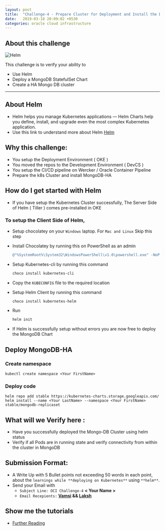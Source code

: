```yaml
---
layout: post
title:  "Challenge-4 - Prepare Cluster for Deployment and Install the Database layer"
date:   2019-03-18 20:09:02 +0530
categories: oracle cloud infrastructure
---
```


About this challenge
---

![Helm](https://helm.sh/src/img/chart-illustration.png)

This challenge is to verify your ability to 
* Use Helm 
* Deploy a MongoDB StatefulSet Chart
* Create a HA Mongo DB cluster

---

## About Helm
* Helm helps you manage Kubernetes applications — Helm Charts help you define, install, and upgrade even the most complex Kubernetes application.
* Use this link to understand more about Helm [Helm](https://helm.sh/)

## Why this challenge:
* You setup the Deployment Environment ( OKE )
* You moved the repos to the Development Environment ( DevCS )
* You setup the CI/CD pipeline on Wercker / Oracle Container Pipeline
* Prepare the k8s Cluster and install MongoDB-HA

## How do I get started with Helm
* If you have setup the Kubernetes Cluster successfully, The Server Side of Helm ( Tiller ) comes pre-installed in OKE

### To setup the Client Side of Helm, 
* Setup chocolatey on your `Windows` laptop. For `Mac and Linux` Skip this step
* Install Chocolatey by running this on PowerShell as an admin
    ~~~~~~~ powershell
    @"%SystemRoot%\System32\WindowsPowerShell\v1.0\powershell.exe" -NoProfile -InputFormat None -ExecutionPolicy Bypass -Command "iex ((New-Object System.Net.WebClient).DownloadString('https://chocolatey.org/install.ps1'))" && SET "PATH=%PATH%;%ALLUSERSPROFILE%\chocolatey\bin"
    ~~~~~~~

* Setup Kubernetes-cli by running this command

    ~~~~~~~~~ powershell
    choco install kubernetes-cli
    ~~~~~~~~~

* Copy the `KUBECONFIG` file to the required location
* Setup Helm Client by running this command

    ~~~~~~~~~ powershell
    choco install kubernetes-helm
    ~~~~~~~~~

* Run 

    ~~~~~~~~~ powershell
    helm init 
    ~~~~~~~~~
* If Helm is successfully setup without errors you are now free to deploy the MongoDB Chart

## Deploy MongoDB-HA

### Create namespace

    kubectl create namespace <Your FirstName>

### Deploy code
    
    helm repo add stable https://kubernetes-charts.storage.googleapis.com/
    helm install --name <Your LastName> --namespace <Your FirstName> stable/mongodb-replicaset

## What will we Verify here : 
* Have you successfully deployed the Mongo-DB Cluster using helm status
* Verify if all Pods are in running state and verify connectivity from within the cluster in MongoDB

## Submission Format: 
* A Write Up with 5 Bullet points not exceeding 50 words in each point, about the `learnings while **deploying on Kubernetes**` using `**helm**`. 
* Send your Email with 
  * `Subject Line: OCI Challenge-4`  **< Your Name >**
  * `Email Recepients:` **[Vamsi](mailto:vamsi.ramakrishnan@oracle.com) && [Laksh](mailto:lakshmikanth.vasudevamurthy@oracle.com)**

## Show me the tutorials 
* [Further Reading ](https://kubernetes.io/blog/2017/01/running-mongodb-on-kubernetes-with-statefulsets/)


